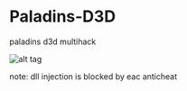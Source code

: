 # Paladins-D3D
paladins d3d multihack

![alt tag](https://github.com/DrNseven/Paladins-D3D/blob/master/Release/menu.png)

note: dll injection is blocked by eac anticheat

